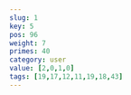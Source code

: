 ```yaml
---
slug: 1
key: 5
pos: 96
weight: 7
primes: 40
category: user
value: [2,0,1,0]
tags: [19,17,12,11,19,18,43]
---
```

